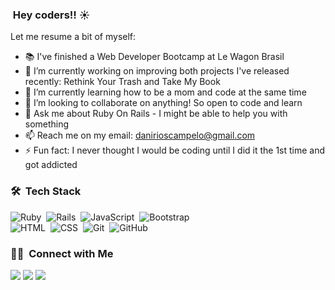 
### &nbsp;Hey coders!! ☀️

Let me resume a bit of myself:
- 📚 I've finished a Web Developer Bootcamp at Le Wagon Brasil
- 🔭 I’m currently working on improving both projects I've released recently: Rethink Your Trash and Take My Book
- 🤯 I’m currently learning how to be a mom and code at the same time
- 👯 I’m looking to collaborate on anything! So open to code and learn
- 💬 Ask me about Ruby On Rails - I might be able to help you with something
- 📫 Reach me on my email: danirioscampelo@gmail.com
- ⚡ Fun fact: I never thought I would be coding until I did it the 1st time and got addicted 

### 🛠 &nbsp;Tech Stack

![Ruby](https://img.shields.io/badge/-Ruby-05122A?style=flat&logo=ruby)&nbsp;
![Rails](https://img.shields.io/badge/-Rails-05122A?style=flat&logo=rubyonrails)&nbsp;
![JavaScript](https://img.shields.io/badge/-JavaScript-05122A?style=flat&logo=javascript)&nbsp;
![Bootstrap](https://img.shields.io/badge/-Bootstrap-05122A?style=flat&logo=bootstrap&logoColor=563D7C)\
![HTML](https://img.shields.io/badge/-HTML-05122A?style=flat&logo=HTML5)&nbsp;
![CSS](https://img.shields.io/badge/-CSS-05122A?style=flat&logo=CSS3&logoColor=1572B6)&nbsp;
![Git](https://img.shields.io/badge/-Git-05122A?style=flat&logo=git)&nbsp;
![GitHub](https://img.shields.io/badge/-GitHub-05122A?style=flat&logo=github)&nbsp;


### 🤝🏻 &nbsp;Connect with Me

<p>
<a href="https://www.linkedin.com/in/danirioss/"><img src="https://img.shields.io/badge/-danirioss-0077B5?style=flat&logo=Linkedin&logoColor=white"/></a>
<a href="https://instagram.com/dani_rioss"><img src="https://img.shields.io/badge/-@dani_rioss-E4405F?style=flat&logo=Instagram&logoColor=white"/></a>
<a href="https://twitter.com/dani_risos"><img src="https://img.shields.io/badge/-@dani_risos-188CD8?style=flat&logo=Twitter&logoColor=white"/></a>
</p>
